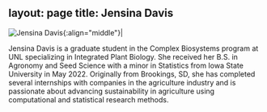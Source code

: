 layout: page
title: Jensina Davis
---

![Jensina Davis](/images/People_Images/Jensina.jpg){:align="middle"}|

Jensina Davis is a graduate student in the Complex Biosystems program at UNL specializing in Integrated Plant Biology. She received her B.S. in Agronomy and Seed Science with a minor in Statistics from Iowa State University in May 2022. Originally from Brookings, SD, she has completed several internships with companies in the agriculture industry and is passionate about advancing sustainability in agriculture using computational and statistical research methods.
